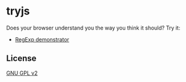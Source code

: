 ﻿
tryjs
=====
Does your browser understand you the way you think it should? Try it:

  * [RegExp demonstrator](https://mk-pmb.github.io/tryjs/regexp/rgx-replace.html)




License
-------
[GNU GPL v2](gnu-gpl-v2.txt)
